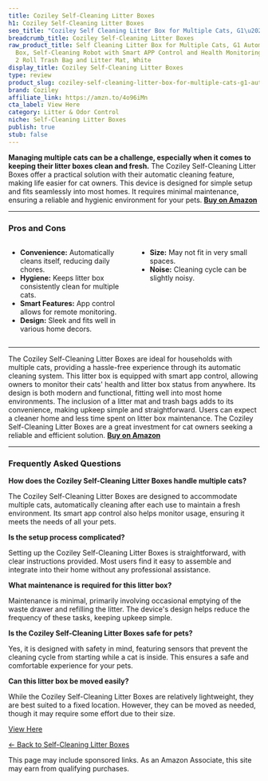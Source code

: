 ```yaml
---
title: Coziley Self-Cleaning Litter Boxes
h1: Coziley Self-Cleaning Litter Boxes
seo_title: "Coziley Self Cleaning Litter Box for Multiple Cats, G1\u2026"
breadcrumb_title: Coziley Self-Cleaning Litter Boxes
raw_product_title: Self Cleaning Litter Box for Multiple Cats, G1 Automatic Cat Litter
  Box, Self-Cleaning Robot with Smart APP Control and Health Monitoring, Includes
  2 Roll Trash Bag and Litter Mat, White
display_title: Coziley Self-Cleaning Litter Boxes
type: review
product_slug: coziley-self-cleaning-litter-box-for-multiple-cats-g1-automatic-cat-lit-8d936718
brand: Coziley
affiliate_link: https://amzn.to/4o96iMn
cta_label: View Here
category: Litter & Odor Control
niche: Self-Cleaning Litter Boxes
publish: true
stub: false
---
```


<div id="intro" class="full-width">
  <p><strong>Managing multiple cats can be a challenge, especially when it comes to keeping their litter boxes clean and fresh.</strong> The Coziley Self-Cleaning Litter Boxes offer a practical solution with their automatic cleaning feature, making life easier for cat owners. This device is designed for simple setup and fits seamlessly into most homes. It requires minimal maintenance, ensuring a reliable and hygienic environment for your pets. <a href="https://amzn.to/4o96iMn" rel="nofollow sponsored noopener" target="_blank"><strong>Buy on Amazon</strong></a></p>
</div>

<hr />
<h3 id="pros-cons">Pros and Cons</h3>
<div class="pc-grid" style="display:grid;grid-template-columns:1fr 1fr;gap:16px;">
  <ul>
    <li><strong>Convenience:</strong> Automatically cleans itself, reducing daily chores.</li>
    <li><strong>Hygiene:</strong> Keeps litter box consistently clean for multiple cats.</li>
    <li><strong>Smart Features:</strong> App control allows for remote monitoring.</li>
    <li><strong>Design:</strong> Sleek and fits well in various home decors.</li>
  </ul>
  <ul>
    <li><strong>Size:</strong> May not fit in very small spaces.</li>
    <li><strong>Noise:</strong> Cleaning cycle can be slightly noisy.</li>
  </ul>
</div>
<hr />

<div class="full-width">
  <p>The Coziley Self-Cleaning Litter Boxes are ideal for households with multiple cats, providing a hassle-free experience through its automatic cleaning system. This litter box is equipped with smart app control, allowing owners to monitor their cats' health and litter box status from anywhere. Its design is both modern and functional, fitting well into most home environments. The inclusion of a litter mat and trash bags adds to its convenience, making upkeep simple and straightforward. Users can expect a cleaner home and less time spent on litter box maintenance. The Coziley Self-Cleaning Litter Boxes are a great investment for cat owners seeking a reliable and efficient solution. <a href="https://amzn.to/4o96iMn" rel="nofollow sponsored noopener" target="_blank"><strong>Buy on Amazon</strong></a></p>
</div>

<hr />
<h3 id="faqs">Frequently Asked Questions</h3>

<p><strong>How does the Coziley Self-Cleaning Litter Boxes handle multiple cats?</strong></p>
<p>The Coziley Self-Cleaning Litter Boxes are designed to accommodate multiple cats, automatically cleaning after each use to maintain a fresh environment. Its smart app control also helps monitor usage, ensuring it meets the needs of all your pets.</p>

<p><strong>Is the setup process complicated?</strong></p>
<p>Setting up the Coziley Self-Cleaning Litter Boxes is straightforward, with clear instructions provided. Most users find it easy to assemble and integrate into their home without any professional assistance.</p>

<p><strong>What maintenance is required for this litter box?</strong></p>
<p>Maintenance is minimal, primarily involving occasional emptying of the waste drawer and refilling the litter. The device's design helps reduce the frequency of these tasks, keeping upkeep simple.</p>

<p><strong>Is the Coziley Self-Cleaning Litter Boxes safe for pets?</strong></p>
<p>Yes, it is designed with safety in mind, featuring sensors that prevent the cleaning cycle from starting while a cat is inside. This ensures a safe and comfortable experience for your pets.</p>

<p><strong>Can this litter box be moved easily?</strong></p>
<p>While the Coziley Self-Cleaning Litter Boxes are relatively lightweight, they are best suited to a fixed location. However, they can be moved as needed, though it may require some effort due to their size.</p>
<p><a class="btn" href="https://amzn.to/4o96iMn" target="_blank" rel="nofollow sponsored noopener">View Here</a></p>
<p><a href="/roundups/litter-odor-control/self-cleaning-litter-boxes/">← Back to Self-Cleaning Litter Boxes</a></p>
<aside class="disclosure">This page may include sponsored links. As an Amazon Associate, this site may earn from qualifying purchases.</aside>
